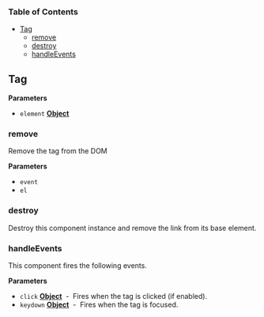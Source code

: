 <!-- Generated by documentation.js. Update this documentation by updating the source code. -->

### Table of Contents

-   [Tag](#tag)
    -   [remove](#remove)
    -   [destroy](#destroy)
    -   [handleEvents](#handleevents)

## Tag

**Parameters**

-   `element` **[Object](https://developer.mozilla.org/en-US/docs/Web/JavaScript/Reference/Global_Objects/Object)** 

### remove

Remove the tag from the DOM

**Parameters**

-   `event`  
-   `el`  

### destroy

Destroy this component instance and remove the link from its base element.

### handleEvents

This component fires the following events.

**Parameters**

-   `click` **[Object](https://developer.mozilla.org/en-US/docs/Web/JavaScript/Reference/Global_Objects/Object)**  -  Fires when the tag is clicked (if enabled).
-   `keydown` **[Object](https://developer.mozilla.org/en-US/docs/Web/JavaScript/Reference/Global_Objects/Object)**  -  Fires when the tag is focused.

